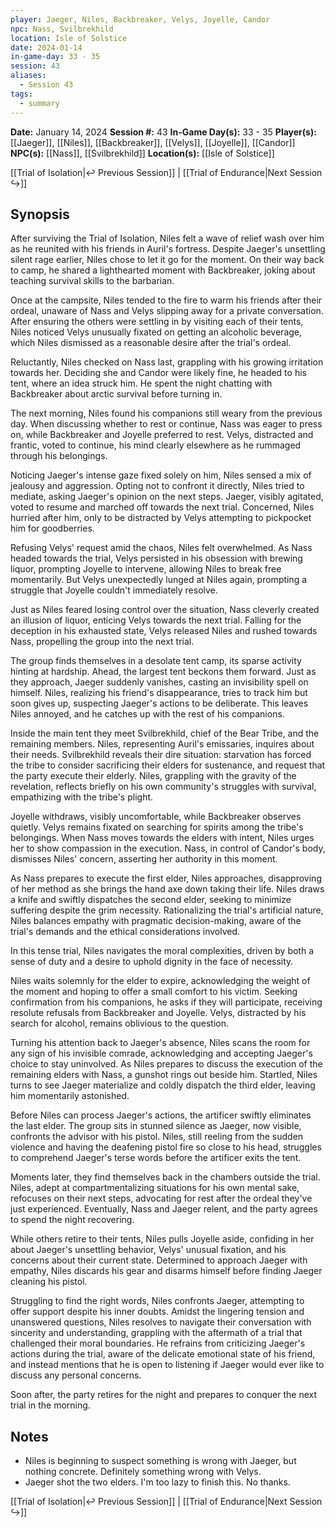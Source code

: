 ```yaml
---
player: Jaeger, Niles, Backbreaker, Velys, Joyelle, Candor
npc: Nass, Svilbrekhild
location: Isle of Solstice
date: 2024-01-14
in-game-day: 33 - 35
session: 43
aliases:
  - Session 43
tags:
  - summary
---
```


**Date:** January 14, 2024
**Session #:** 43
**In-Game Day(s):** 33 - 35
**Player(s):** [[Jaeger]], [[Niles]], [[Backbreaker]], [[Velys]], [[Joyelle]], [[Candor]]
**NPC(s):** [[Nass]], [[Svilbrekhild]]
**Location(s):** [[Isle of Solstice]]

[[Trial of Isolation|↩️ Previous Session]] | [[Trial of Endurance|Next Session ↪️]]

## Synopsis
After surviving the Trial of Isolation, Niles felt a wave of relief wash over him as he reunited with his friends in Auril's fortress. Despite Jaeger's unsettling silent rage earlier, Niles chose to let it go for the moment. On their way back to camp, he shared a lighthearted moment with Backbreaker, joking about teaching survival skills to the barbarian.

Once at the campsite, Niles tended to the fire to warm his friends after their ordeal, unaware of Nass and Velys slipping away for a private conversation. After ensuring the others were settling in by visiting each of their tents, Niles noticed Velys unusually fixated on getting an alcoholic beverage, which Niles dismissed as a reasonable desire after the trial's ordeal.

Reluctantly, Niles checked on Nass last, grappling with his growing irritation towards her. Deciding she and Candor were likely fine, he headed to his tent, where an idea struck him. He spent the night chatting with Backbreaker about arctic survival before turning in.

The next morning, Niles found his companions still weary from the previous day. When discussing whether to rest or continue, Nass was eager to press on, while Backbreaker and Joyelle preferred to rest. Velys, distracted and frantic, voted to continue, his mind clearly elsewhere as he rummaged through his belongings.

Noticing Jaeger's intense gaze fixed solely on him, Niles sensed a mix of jealousy and aggression. Opting not to confront it directly, Niles tried to mediate, asking Jaeger's opinion on the next steps. Jaeger, visibly agitated, voted to resume and marched off towards the next trial. Concerned, Niles hurried after him, only to be distracted by Velys attempting to pickpocket him for goodberries.

Refusing Velys' request amid the chaos, Niles felt overwhelmed. As Nass headed towards the trial, Velys persisted in his obsession with brewing liquor, prompting Joyelle to intervene, allowing Niles to break free momentarily. But Velys unexpectedly lunged at Niles again, prompting a struggle that Joyelle couldn't immediately resolve.

Just as Niles feared losing control over the situation, Nass cleverly created an illusion of liquor, enticing Velys towards the next trial. Falling for the deception in his exhausted state, Velys released Niles and rushed towards Nass, propelling the group into the next trial.

The group finds themselves in a desolate tent camp, its sparse activity hinting at hardship. Ahead, the largest tent beckons them forward. Just as they approach, Jaeger suddenly vanishes, casting an invisibility spell on himself. Niles, realizing his friend's disappearance, tries to track him but soon gives up, suspecting Jaeger's actions to be deliberate. This leaves Niles annoyed, and he catches up with the rest of his companions.

Inside the main tent they meet Svilbrekhild, chief of the Bear Tribe, and the remaining members. Niles, representing Auril's emissaries, inquires about their needs. Svilbrekhild reveals their dire situation: starvation has forced the tribe to consider sacrificing their elders for sustenance, and request that the party execute their elderly. Niles, grappling with the gravity of the revelation, reflects briefly on his own community's struggles with survival, empathizing with the tribe's plight.

Joyelle withdraws, visibly uncomfortable, while Backbreaker observes quietly. Velys remains fixated on searching for spirits among the tribe's belongings. When Nass moves towards the elders with intent, Niles urges her to show compassion in the execution. Nass, in control of Candor's body, dismisses Niles' concern, asserting her authority in this moment.

As Nass prepares to execute the first elder, Niles approaches, disapproving of her method as she brings the hand axe down taking their life. Niles draws a knife and swiftly dispatches the second elder, seeking to minimize suffering despite the grim necessity. Rationalizing the trial's artificial nature, Niles balances empathy with pragmatic decision-making, aware of the trial's demands and the ethical considerations involved.

In this tense trial, Niles navigates the moral complexities, driven by both a sense of duty and a desire to uphold dignity in the face of necessity.

Niles waits solemnly for the elder to expire, acknowledging the weight of the moment and hoping to offer a small comfort to his victim. Seeking confirmation from his companions, he asks if they will participate, receiving resolute refusals from Backbreaker and Joyelle. Velys, distracted by his search for alcohol, remains oblivious to the question.

Turning his attention back to Jaeger's absence, Niles scans the room for any sign of his invisible comrade, acknowledging and accepting Jaeger's choice to stay uninvolved. As Niles prepares to discuss the execution of the remaining elders with Nass, a gunshot rings out beside him. Startled, Niles turns to see Jaeger materialize and coldly dispatch the third elder, leaving him momentarily astonished.

Before Niles can process Jaeger's actions, the artificer swiftly eliminates the last elder. The group sits in stunned silence as Jaeger, now visible, confronts the advisor with his pistol. Niles, still reeling from the sudden violence and having the deafening pistol fire so close to his head, struggles to comprehend Jaeger's terse words before the artificer exits the tent.

Moments later, they find themselves back in the chambers outside the trial. Niles, adept at compartmentalizing situations for his own mental sake, refocuses on their next steps, advocating for rest after the ordeal they've just experienced. Eventually, Nass and Jaeger relent, and the party agrees to spend the night recovering.

While others retire to their tents, Niles pulls Joyelle aside, confiding in her about Jaeger's unsettling behavior, Velys' unusual fixation, and his concerns about their current state. Determined to approach Jaeger with empathy, Niles discards his gear and disarms himself before finding Jaeger cleaning his pistol.

Struggling to find the right words, Niles confronts Jaeger, attempting to offer support despite his inner doubts. Amidst the lingering tension and unanswered questions, Niles resolves to navigate their conversation with sincerity and understanding, grappling with the aftermath of a trial that challenged their moral boundaries. He refrains from criticizing Jaeger's actions during the trial, aware of the delicate emotional state of his friend, and instead mentions that he is open to listening if Jaeger would ever like to discuss any personal concerns.

Soon after, the party retires for the night and prepares to conquer the next trial in the morning.

## Notes
- Niles is beginning to suspect something is wrong with Jaeger, but nothing concrete. Definitely something wrong with Velys.
- Jaeger shot the two elders. I'm too lazy to finish this. No thanks.

[[Trial of Isolation|↩️ Previous Session]] | [[Trial of Endurance|Next Session ↪️]]
